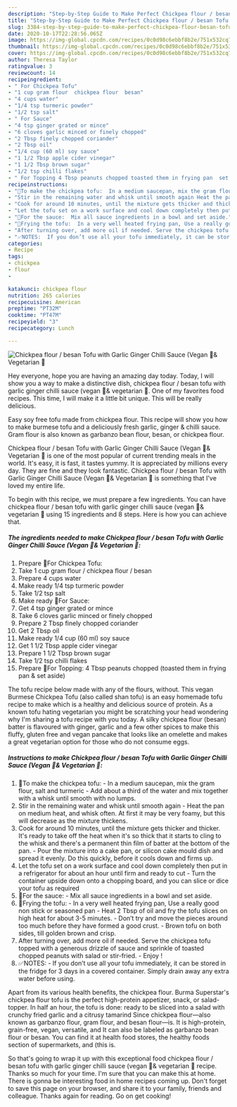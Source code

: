 ```yaml
---
description: "Step-by-Step Guide to Make Perfect Chickpea flour / besan Tofu with Garlic Ginger Chilli Sauce (Vegan 🍃&amp;amp; Vegetarian 🍃"
title: "Step-by-Step Guide to Make Perfect Chickpea flour / besan Tofu with Garlic Ginger Chilli Sauce (Vegan 🍃&amp;amp; Vegetarian 🍃"
slug: 3384-step-by-step-guide-to-make-perfect-chickpea-flour-besan-tofu-with-garlic-ginger-chilli-sauce-vegan-and-amp-vegetarian
date: 2020-10-17T22:28:56.065Z
image: https://img-global.cpcdn.com/recipes/0c0d98c6ebbf8b2e/751x532cq70/chickpea-flour-besan-tofu-with-garlic-ginger-chilli-sauce-vegan-🍃-vegetarian-🍃-recipe-main-photo.jpg
thumbnail: https://img-global.cpcdn.com/recipes/0c0d98c6ebbf8b2e/751x532cq70/chickpea-flour-besan-tofu-with-garlic-ginger-chilli-sauce-vegan-🍃-vegetarian-🍃-recipe-main-photo.jpg
cover: https://img-global.cpcdn.com/recipes/0c0d98c6ebbf8b2e/751x532cq70/chickpea-flour-besan-tofu-with-garlic-ginger-chilli-sauce-vegan-🍃-vegetarian-🍃-recipe-main-photo.jpg
author: Theresa Taylor
ratingvalue: 3
reviewcount: 14
recipeingredient:
- " For Chickpea Tofu"
- "1 cup gram flour  chickpea flour  besan"
- "4 cups water"
- "1/4 tsp turmeric powder"
- "1/2 tsp salt"
- " For Sauce"
- "4 tsp ginger grated or mince"
- "6 cloves garlic minced or finely chopped"
- "2 Tbsp finely chopped coriander"
- "2 Tbsp oil"
- "1/4 cup (60 ml) soy sauce"
- "1 1/2 Tbsp apple cider vinegar"
- "1 1/2 Tbsp brown sugar"
- "1/2 tsp chilli flakes"
- " For Topping 4 Tbsp peanuts chopped toasted them in frying pan  set aside"
recipeinstructions:
- "🌻To make the chickpea tofu:  In a medium saucepan, mix the gram flour, salt and turmeric Add about a third of the water and mix together with a whisk until smooth with no lumps."
- "Stir in the remaining water and whisk until smooth again Heat the pan on medium heat, and whisk often. At first it may be very foamy, but this will decrease as the mixture thickens."
- "Cook for around 10 minutes, until the mixture gets thicker and thicker. It&#39;s ready to take off the heat when it&#39;s so thick that it starts to cling to the whisk and there&#39;s a permanent thin film of batter at the bottom of the pan.  Pour the mixture into a cake pan, or silicon cake mould dish and spread it evenly. Do this quickly, before it cools down and firms up."
- "Let the tofu set on a work surface and cool down completely then put in a refrigerator for about an hour until firm and ready to cut Turn the container upside down onto a chopping board, and you can slice or dice your tofu as required"
- "🌻For the sauce:  Mix all sauce ingredients in a bowl and set aside."
- "🌻Frying the tofu:  In a very well heated frying pan, Use a really good non stick or seasoned pan Heat 2 Tbsp of oil and fry the tofu slices on high heat for about 3-5 minutes. Don’t try and move the pieces around too much before they have formed a good crust.  Brown tofu on both sides, till golden brown and crisp."
- "After turning over, add more oil if needed. Serve the chickpea tofu topped with a generous drizzle of sauce and sprinkle of toasted chopped peanuts with salad or stir-fried.  Enjoy !"
- "✅NOTES:  If you don’t use all your tofu immediately, it can be stored in the fridge for 3 days in a covered container. Simply drain away any extra water before using."
categories:
- Recipe
tags:
- chickpea
- flour
- 

katakunci: chickpea flour  
nutrition: 265 calories
recipecuisine: American
preptime: "PT32M"
cooktime: "PT47M"
recipeyield: "3"
recipecategory: Lunch

---
```



![Chickpea flour / besan Tofu with Garlic Ginger Chilli Sauce (Vegan 🍃&amp; Vegetarian 🍃](https://img-global.cpcdn.com/recipes/0c0d98c6ebbf8b2e/751x532cq70/chickpea-flour-besan-tofu-with-garlic-ginger-chilli-sauce-vegan-🍃-vegetarian-🍃-recipe-main-photo.jpg)

Hey everyone, hope you are having an amazing day today. Today, I will show you a way to make a distinctive dish, chickpea flour / besan tofu with garlic ginger chilli sauce (vegan 🍃&amp; vegetarian 🍃. One of my favorites food recipes. This time, I will make it a little bit unique. This will be really delicious.

Easy soy free tofu made from chickpea flour. This recipe will show you how to make burmese tofu and a deliciously fresh garlic, ginger &amp; chilli sauce. Gram flour is also known as garbanzo bean flour, besan, or chickpea flour.

Chickpea flour / besan Tofu with Garlic Ginger Chilli Sauce (Vegan 🍃&amp; Vegetarian 🍃 is one of the most popular of current trending meals in the world. It's easy, it is fast, it tastes yummy. It is appreciated by millions every day. They are fine and they look fantastic. Chickpea flour / besan Tofu with Garlic Ginger Chilli Sauce (Vegan 🍃&amp; Vegetarian 🍃 is something that I've loved my entire life.


To begin with this recipe, we must prepare a few ingredients. You can have chickpea flour / besan tofu with garlic ginger chilli sauce (vegan 🍃&amp; vegetarian 🍃 using 15 ingredients and 8 steps. Here is how you can achieve that.

<!--inarticleads1-->

##### The ingredients needed to make Chickpea flour / besan Tofu with Garlic Ginger Chilli Sauce (Vegan 🍃&amp; Vegetarian 🍃:

1. Prepare  🌻For Chickpea Tofu:
1. Take 1 cup gram flour / chickpea flour / besan
1. Prepare 4 cups water
1. Make ready 1/4 tsp turmeric powder
1. Take 1/2 tsp salt
1. Make ready  🌻For Sauce:
1. Get 4 tsp ginger grated or mince
1. Take 6 cloves garlic minced or finely chopped
1. Prepare 2 Tbsp finely chopped coriander
1. Get 2 Tbsp oil
1. Make ready 1/4 cup (60 ml) soy sauce
1. Get 1 1/2 Tbsp apple cider vinegar
1. Prepare 1 1/2 Tbsp brown sugar
1. Take 1/2 tsp chilli flakes
1. Prepare  🌻For Topping: 4 Tbsp peanuts chopped (toasted them in frying pan &amp; set aside)


The tofu recipe below made with any of the flours, without. This vegan Burmese Chickpea Tofu (also called shan tofu) is an easy homemade tofu recipe to make which is a healthy and delicious source of protein. As a known tofu hating vegetarian you might be scratching your head wondering why I&#39;m sharing a tofu recipe with you today. A silky chickpea flour (besan) batter is flavoured with ginger, garlic and a few other spices to make this fluffy, gluten free and vegan pancake that looks like an omelette and makes a great vegetarian option for those who do not consume eggs. 

<!--inarticleads2-->

##### Instructions to make Chickpea flour / besan Tofu with Garlic Ginger Chilli Sauce (Vegan 🍃&amp; Vegetarian 🍃:

1. 🌻To make the chickpea tofu:  - In a medium saucepan, mix the gram flour, salt and turmeric - Add about a third of the water and mix together with a whisk until smooth with no lumps.
1. Stir in the remaining water and whisk until smooth again - Heat the pan on medium heat, and whisk often. At first it may be very foamy, but this will decrease as the mixture thickens.
1. Cook for around 10 minutes, until the mixture gets thicker and thicker. It&#39;s ready to take off the heat when it&#39;s so thick that it starts to cling to the whisk and there&#39;s a permanent thin film of batter at the bottom of the pan.  - Pour the mixture into a cake pan, or silicon cake mould dish and spread it evenly. Do this quickly, before it cools down and firms up.
1. Let the tofu set on a work surface and cool down completely then put in a refrigerator for about an hour until firm and ready to cut - Turn the container upside down onto a chopping board, and you can slice or dice your tofu as required
1. 🌻For the sauce:  - Mix all sauce ingredients in a bowl and set aside.
1. 🌻Frying the tofu: -  In a very well heated frying pan, Use a really good non stick or seasoned pan - Heat 2 Tbsp of oil and fry the tofu slices on high heat for about 3-5 minutes. - Don’t try and move the pieces around too much before they have formed a good crust.  - Brown tofu on both sides, till golden brown and crisp.
1. After turning over, add more oil if needed. Serve the chickpea tofu topped with a generous drizzle of sauce and sprinkle of toasted chopped peanuts with salad or stir-fried.  - Enjoy !
1. ✅NOTES:  - If you don’t use all your tofu immediately, it can be stored in the fridge for 3 days in a covered container. Simply drain away any extra water before using.


Apart from its various health benefits, the chickpea flour. Burma Superstar&#39;s chickpea flour tofu is the perfect high-protein appetizer, snack, or salad-topper. In half an hour, the tofu is done: ready to be sliced into a salad with crunchy fried garlic and a citrusy tamarind Since chickpea flour—also known as garbanzo flour, gram flour, and besan flour—is. It is high-protein, grain-free, vegan, versatile, and It can also be labeled as garbanzo bean flour or besan. You can find it at health food stores, the healthy foods section of supermarkets, and (this is. 

So that's going to wrap it up with this exceptional food chickpea flour / besan tofu with garlic ginger chilli sauce (vegan 🍃&amp; vegetarian 🍃 recipe. Thanks so much for your time. I'm sure that you can make this at home. There is gonna be interesting food in home recipes coming up. Don't forget to save this page on your browser, and share it to your family, friends and colleague. Thanks again for reading. Go on get cooking!
